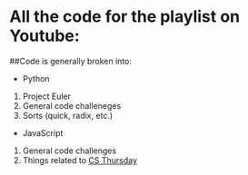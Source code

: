 # All the code for the playlist on Youtube:
[https://www.youtube.com/playlist?list=PLF_SZiztoCWGHgf22xZaeLw-Goh6RGqmu]: (https://www.youtube.com/playlist?list=PLF_SZiztoCWGHgf22xZaeLw-Goh6RGqmu)

##Code is generally broken into:
- Python
1. Project Euler
2. General code challeneges
3. Sorts (quick, radix, etc.)
- JavaScript
1. General code challenges
2. Things related to [CS Thursday](https://www.youtube.com/playlist?list=PLF_SZiztoCWHXjBcUVyyGWZmcFvnMvOQr)

